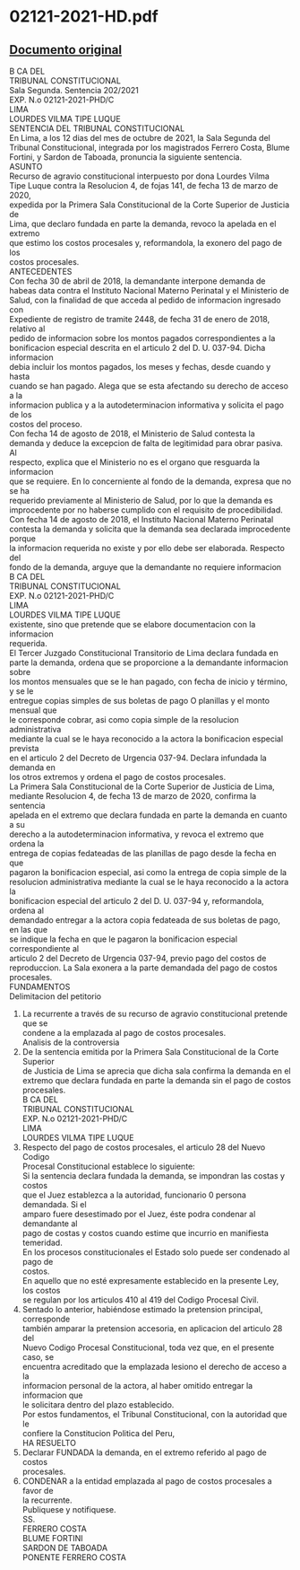 
02121-2021-HD.pdf
=================
  
[Documento original](https://tc.gob.pe/jurisprudencia/2021/02121-2021-HD.pdf)  
---  
B CA DEL  
TRIBUNAL CONSTITUCIONAL  
Sala Segunda. Sentencia 202/2021  
EXP. N.o 02121-2021-PHD/C  
LIMA  
LOURDES VILMA TIPE LUQUE  
SENTENCIA DEL TRIBUNAL CONSTITUCIONAL  
En Lima, a los 12 dias del mes de octubre de 2021, la Sala Segunda del  
Tribunal Constitucional, integrada por los magistrados Ferrero Costa, Blume  
Fortini, y Sardon de Taboada, pronuncia la siguiente sentencia.  
ASUNTO  
Recurso de agravio constitucional interpuesto por dona Lourdes Vilma  
Tipe Luque contra la Resolucion 4, de fojas 141, de fecha 13 de marzo de 2020,  
expedida por la Primera Sala Constitucional de la Corte Superior de Justicia de  
Lima, que declaro fundada en parte la demanda, revoco la apelada en el extremo  
que estimo los costos procesales y, reformandola, la exonero del pago de los  
costos procesales.  
ANTECEDENTES  
Con fecha 30 de abril de 2018, la demandante interpone demanda de  
habeas data contra el Instituto Nacional Materno Perinatal y el Ministerio de  
Salud, con la finalidad de que acceda al pedido de informacion ingresado con  
Expediente de registro de tramite 2448, de fecha 31 de enero de 2018, relativo al  
pedido de informacion sobre los montos pagados correspondientes a la  
bonificacion especial descrita en el articulo 2 del D. U. 037-94. Dicha informacion  
debia incluir los montos pagados, los meses y fechas, desde cuando y hasta  
cuando se han pagado. Alega que se esta afectando su derecho de acceso a la  
informacion publica y a la autodeterminacion informativa y solicita el pago de los  
costos del proceso.  
Con fecha 14 de agosto de 2018, el Ministerio de Salud contesta la  
demanda y deduce la excepcion de falta de legitimidad para obrar pasiva. Al  
respecto, explica que el Ministerio no es el organo que resguarda la informacion  
que se requiere. En lo concerniente al fondo de la demanda, expresa que no se ha  
requerido previamente al Ministerio de Salud, por lo que la demanda es  
improcedente por no haberse cumplido con el requisito de procedibilidad.  
Con fecha 14 de agosto de 2018, el Instituto Nacional Materno Perinatal  
contesta la demanda y solicita que la demanda sea declarada improcedente porque  
la informacion requerida no existe y por ello debe ser elaborada. Respecto del  
fondo de la demanda, arguye que la demandante no requiere informacion  
B CA DEL  
TRIBUNAL CONSTITUCIONAL  
EXP. N.o 02121-2021-PHD/C  
LIMA  
LOURDES VILMA TIPE LUQUE  
existente, sino que pretende que se elabore documentacion con la informacion  
requerida.  
El Tercer Juzgado Constitucional Transitorio de Lima declara fundada en  
parte la demanda, ordena que se proporcione a la demandante informacion sobre  
los montos mensuales que se le han pagado, con fecha de inicio y término, y se le  
entregue copias simples de sus boletas de pago O planillas y el monto mensual que  
le corresponde cobrar, asi como copia simple de la resolucion administrativa  
mediante la cual se le haya reconocido a la actora la bonificacion especial prevista  
en el articulo 2 del Decreto de Urgencia 037-94. Declara infundada la demanda en  
los otros extremos y ordena el pago de costos procesales.  
La Primera Sala Constitucional de la Corte Superior de Justicia de Lima,  
mediante Resolucion 4, de fecha 13 de marzo de 2020, confirma la sentencia  
apelada en el extremo que declara fundada en parte la demanda en cuanto a su  
derecho a la autodeterminacion informativa, y revoca el extremo que ordena la  
entrega de copias fedateadas de las planillas de pago desde la fecha en que  
pagaron la bonificacion especial, asi como la entrega de copia simple de la  
resolucion administrativa mediante la cual se le haya reconocido a la actora la  
bonificacion especial del articulo 2 del D. U. 037-94 y, reformandola, ordena al  
demandado entregar a la actora copia fedateada de sus boletas de pago, en las que  
se indique la fecha en que le pagaron la bonificacion especial correspondiente al  
articulo 2 del Decreto de Urgencia 037-94, previo pago del costos de  
reproduccion. La Sala exonera a la parte demandada del pago de costos  
procesales.  
FUNDAMENTOS  
Delimitacion del petitorio  
1. La recurrente a través de su recurso de agravio constitucional pretende que se  
condene a la emplazada al pago de costos procesales.  
Analisis de la controversia  
2. De la sentencia emitida por la Primera Sala Constitucional de la Corte Superior  
de Justicia de Lima se aprecia que dicha sala confirma la demanda en el  
extremo que declara fundada en parte la demanda sin el pago de costos  
procesales.  
B CA DEL  
TRIBUNAL CONSTITUCIONAL  
EXP. N.o 02121-2021-PHD/C  
LIMA  
LOURDES VILMA TIPE LUQUE  
3. Respecto del pago de costos procesales, el articulo 28 del Nuevo Codigo  
Procesal Constitucional establece lo siguiente:  
Si la sentencia declara fundada la demanda, se impondran las costas y costos  
que el Juez establezca a la autoridad, funcionario 0 persona demandada. Si el  
amparo fuere desestimado por el Juez, éste podra condenar al demandante al  
pago de costas y costos cuando estime que incurrio en manifiesta temeridad.  
En los procesos constitucionales el Estado solo puede ser condenado al pago de  
costos.  
En aquello que no esté expresamente establecido en la presente Ley, los costos  
se regulan por los articulos 410 al 419 del Codigo Procesal Civil.  
4. Sentado lo anterior, habiéndose estimado la pretension principal, corresponde  
también amparar la pretension accesoria, en aplicacion del articulo 28 del  
Nuevo Codigo Procesal Constitucional, toda vez que, en el presente caso, se  
encuentra acreditado que la emplazada lesiono el derecho de acceso a la  
informacion personal de la actora, al haber omitido entregar la informacion que  
le solicitara dentro del plazo establecido.  
Por estos fundamentos, el Tribunal Constitucional, con la autoridad que le  
confiere la Constitucion Politica del Peru,  
HA RESUELTO  
1. Declarar FUNDADA la demanda, en el extremo referido al pago de costos  
procesales.  
2. CONDENAR a la entidad emplazada al pago de costos procesales a favor de  
la recurrente.  
Publiquese y notifiquese.  
SS.  
FERRERO COSTA  
BLUME FORTINI  
SARDON DE TABOADA  
PONENTE FERRERO COSTA
